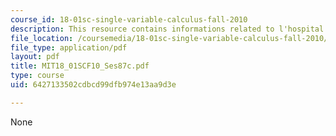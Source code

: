 ```yaml
---
course_id: 18-01sc-single-variable-calculus-fall-2010
description: This resource contains informations related to l'hospital's rule.
file_location: /coursemedia/18-01sc-single-variable-calculus-fall-2010/6427133502cdbcd99dfb974e13aa9d3e_MIT18_01SCF10_Ses87c.pdf
file_type: application/pdf
layout: pdf
title: MIT18_01SCF10_Ses87c.pdf
type: course
uid: 6427133502cdbcd99dfb974e13aa9d3e

---
```

None